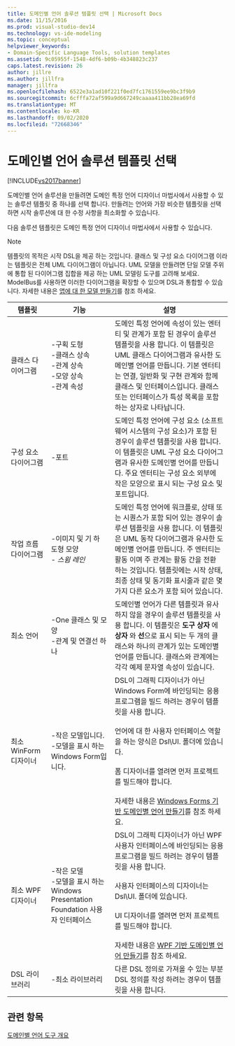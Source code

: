```yaml
---
title: 도메인별 언어 솔루션 템플릿 선택 | Microsoft Docs
ms.date: 11/15/2016
ms.prod: visual-studio-dev14
ms.technology: vs-ide-modeling
ms.topic: conceptual
helpviewer_keywords:
- Domain-Specific Language Tools, solution templates
ms.assetid: 9c05955f-1548-4df6-b09b-4b348823c237
caps.latest.revision: 26
author: jillre
ms.author: jillfra
manager: jillfra
ms.openlocfilehash: 6522e3a1ad10f221f0ed7fc1761559ee9bc3f9b9
ms.sourcegitcommit: 6cfffa72af599a9d667249caaaa411bb28ea69fd
ms.translationtype: MT
ms.contentlocale: ko-KR
ms.lasthandoff: 09/02/2020
ms.locfileid: "72668346"
---
```

# <a name="choosing-a-domain-specific-language-solution-template"></a>도메인별 언어 솔루션 템플릿 선택
[!INCLUDE[vs2017banner](../includes/vs2017banner.md)]

도메인별 언어 솔루션을 만들려면 도메인 특정 언어 디자이너 마법사에서 사용할 수 있는 솔루션 템플릿 중 하나를 선택 합니다. 만들려는 언어와 가장 비슷한 템플릿을 선택 하면 시작 솔루션에 대 한 수정 사항을 최소화할 수 있습니다.

 다음 솔루션 템플릿은 도메인 특정 언어 디자이너 마법사에서 사용할 수 있습니다.

> [!NOTE]
> 템플릿의 목적은 시작 DSL을 제공 하는 것입니다. 클래스 및 구성 요소 다이어그램 이라는 템플릿은 전체 UML 다이어그램이 아닙니다. UML 모델을 만들려면 단일 모델 주위에 통합 된 다이어그램 집합을 제공 하는 UML 모델링 도구를 고려해 보세요. ModelBus를 사용하면 이러한 다이어그램을 확장할 수 있으며 DSL과 통합할 수 있습니다. 자세한 내용은 [앱에 대 한 모델 만들기](../modeling/create-models-for-your-app.md)를 참조 하세요.

|템플릿|기능|설명|
|--------------|--------------|-----------------|
|클래스 다이어그램|-구획 도형<br />-클래스 상속<br />-관계 상속<br />-모양 상속<br />-관계 속성|도메인 특정 언어에 속성이 있는 엔터티 및 관계가 포함 된 경우이 솔루션 템플릿을 사용 합니다. 이 템플릿은 UML 클래스 다이어그램과 유사한 도메인별 언어를 만듭니다. 기본 엔터티는 연결, 일반화 및 구현 관계와 함께 클래스 및 인터페이스입니다. 클래스 또는 인터페이스가 특성 목록을 포함 하는 상자로 나타납니다.|
|구성 요소 다이어그램|-포트|도메인 특정 언어에 구성 요소 (소프트웨어 시스템의 구성 요소)가 포함 된 경우이 솔루션 템플릿을 사용 합니다. 이 템플릿은 UML 구성 요소 다이어그램과 유사한 도메인별 언어를 만듭니다. 주요 엔터티는 구성 요소 외부에 작은 모양으로 표시 되는 구성 요소 및 포트입니다.|
|작업 흐름 다이어그램|-이미지 및 기 하 도형 모양<br />-   *스윔 레인*|도메인 특정 언어에 워크플로, 상태 또는 시퀀스가 포함 되어 있는 경우이 솔루션 템플릿을 사용 합니다. 이 템플릿은 UML 동작 다이어그램과 유사한 도메인별 언어를 만듭니다. 주 엔터티는 활동 이며 주 관계는 활동 간을 전환 하는 것입니다. 템플릿에는 시작 상태, 최종 상태 및 동기화 표시줄과 같은 몇 가지 다른 요소가 포함 되어 있습니다.|
|최소 언어|-One 클래스 및 모양<br />-관계 및 연결선 하나|도메인별 언어가 다른 템플릿과 유사 하지 않을 경우이 솔루션 템플릿을 사용 합니다. 이 템플릿은 **도구 상자** 에 **상자** 와 **선**으로 표시 되는 두 개의 클래스와 하나의 관계가 있는 도메인별 언어를 만듭니다. 클래스와 관계에는 각각 예제 문자열 속성이 있습니다.|
|최소 WinForm 디자이너|-작은 모델입니다.<br />-모델을 표시 하는 Windows Form입니다.|DSL이 그래픽 디자이너가 아닌 Windows Form에 바인딩되는 응용 프로그램을 빌드 하려는 경우이 템플릿을 사용 합니다.<br /><br /> 언어에 대 한 사용자 인터페이스 역할을 하는 양식은 Dsl\UI. 폴더에 있습니다.<br /><br /> 폼 디자이너를 열려면 먼저 프로젝트를 빌드해야 합니다.<br /><br /> 자세한 내용은 [Windows Forms 기반 도메인별 언어 만들기](../modeling/creating-a-windows-forms-based-domain-specific-language.md)를 참조 하세요.|
|최소 WPF 디자이너|-작은 모델<br />-모델을 표시 하는 Windows Presentation Foundation 사용자 인터페이스|DSL이 그래픽 디자이너가 아닌 WPF 사용자 인터페이스에 바인딩되는 응용 프로그램을 빌드 하려는 경우이 템플릿을 사용 합니다.<br /><br /> 사용자 인터페이스의 디자이너는 Dsl\UI. 폴더에 있습니다.<br /><br /> UI 디자이너를 열려면 먼저 프로젝트를 빌드해야 합니다.<br /><br /> 자세한 내용은 [WPF 기반 도메인별 언어 만들기](../modeling/creating-a-wpf-based-domain-specific-language.md)를 참조 하세요.|
|DSL 라이브러리|-최소 라이브러리|다른 DSL 정의로 가져올 수 있는 부분 DSL 정의를 작성 하려는 경우이 템플릿을 사용 합니다.|

## <a name="see-also"></a>관련 항목
 [도메인별 언어 도구 개요](../modeling/overview-of-domain-specific-language-tools.md)
